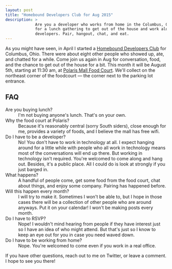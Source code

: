 ```yaml
---
layout: post
title: "Homebound Developers Club for Aug 2015"
description: >
             Are you a developer who works from home in the Columbus, Ohio area? Well, join me
             for a lunch gathering to get out of the house and work along side some other
             developers. Pair, hangout, chat, and eat.
---
```


As you might have seen, in April I started a [Homebound Developers
Club](/2015/03/homebounddevelopersclub.html) for Columbus, Ohio. There were about eight other people
who showed up, ate, and chatted for a while. Come join us again in Aug for conversation, food, and
the chance to get out of the house for a bit. This month it will be August 5th, starting at 11:30 am,
at [Polaris Mall Food Court](https://foursquare.com/v/polaris-fashion-place-food-hall/4c5d881f2815c9280d02b567).
We'll collect on the northeast corner of the foodcourt &mdash; the
corner next to the parking lot entrance.

## FAQ

<dl>
  <dt>Are you buying lunch?</dt>
  <dd>I'm not buying anyone's lunch. That's on your own.</dd>
  <dt>Why the food court at Polaris?</dt>
  <dd>Because it's reasonably central (sorry South siders), close enough for me, provides a
      variety of foods, and I believe the mall has free wifi.</dd>
  <dt>Do I have to be a developer?</dt>
  <dd>No! You don't have to work in technology at all. I expect hanging around for a little while
      with people who all work in technology means most of the conversations will end up there. But
      working in technology isn't required. You're welcomed to come along and hang out.
      Besides, it's a public place. All I could do is look at strongly if you just barged in. </dd>
  <dt>What happens?</dt>
  <dd>A handful of people come, get some food from the food court, chat about things, and enjoy
      some company. Pairing has happened before.</dd>
  <dt>Will this happen every month?</dt>
  <dd>I will try to make it. Sometimes I won't be able to, but I hope in those cases
      there will be a collection of other people who are around anyways. Put it on your calendar!
      I won't be making posts every month.</dd>
  <dt>Do I have to RSVP?</dt>
  <dd>Nope! I wouldn't mind hearing from people if they have interest just so I have an idea of who
      might attend. But that's just so I know to keep an eye out for you in case you need
      waved down.</dd>
  <dt>Do I have to be working from home?</dt>
  <dd>Nope. You're welcomed to come even if you work in a real office.</dd></dl>

If you have other questions, reach out to me on Twitter, or leave a comment. I hope to see you there!
